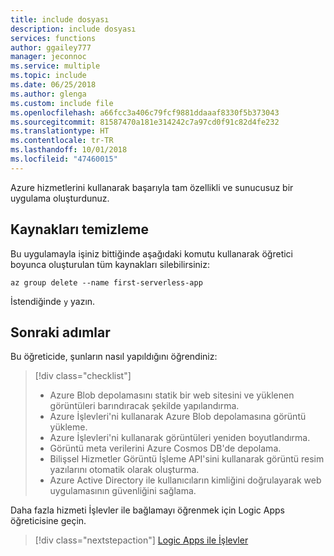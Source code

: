 ```yaml
---
title: include dosyası
description: include dosyası
services: functions
author: ggailey777
manager: jeconnoc
ms.service: multiple
ms.topic: include
ms.date: 06/25/2018
ms.author: glenga
ms.custom: include file
ms.openlocfilehash: a66fcc3a406c79fcf9881ddaaaf8330f5b373043
ms.sourcegitcommit: 81587470a181e314242c7a97cd0f91c82d4fe232
ms.translationtype: HT
ms.contentlocale: tr-TR
ms.lasthandoff: 10/01/2018
ms.locfileid: "47460015"
---
```

Azure hizmetlerini kullanarak başarıyla tam özellikli ve sunucusuz bir uygulama oluşturdunuz.

## <a name="clean-up-resources"></a>Kaynakları temizleme

Bu uygulamayla işiniz bittiğinde aşağıdaki komutu kullanarak öğretici boyunca oluşturulan tüm kaynakları silebilirsiniz:

```azurecli
az group delete --name first-serverless-app
```

İstendiğinde `y` yazın.  

## <a name="next-steps"></a>Sonraki adımlar

Bu öğreticide, şunların nasıl yapıldığını öğrendiniz:
> [!div class="checklist"]
> * Azure Blob depolamasını statik bir web sitesini ve yüklenen görüntüleri barındıracak şekilde yapılandırma.
> * Azure İşlevleri'ni kullanarak Azure Blob depolamasına görüntü yükleme.
> * Azure İşlevleri'ni kullanarak görüntüleri yeniden boyutlandırma.
> * Görüntü meta verilerini Azure Cosmos DB'de depolama.
> * Bilişsel Hizmetler Görüntü İşleme API'sini kullanarak görüntü resim yazılarını otomatik olarak oluşturma.
> * Azure Active Directory ile kullanıcıların kimliğini doğrulayarak web uygulamasının güvenliğini sağlama.

Daha fazla hizmeti İşlevler ile bağlamayı öğrenmek için Logic Apps öğreticisine geçin. 

> [!div class="nextstepaction"]
> [Logic Apps ile İşlevler](https://docs.microsoft.com/azure/azure-functions/functions-twitter-email)
